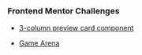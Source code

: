 ### Frontend Mentor Challenges

* [3-column preview card component](https://github.com/Sushil333/frontend-mentor/tree/master/3-column-preview-card-component-main)

* [Game Arena](https://github.com/Sushil333/frontend-mentor/tree/master/game-arena)
